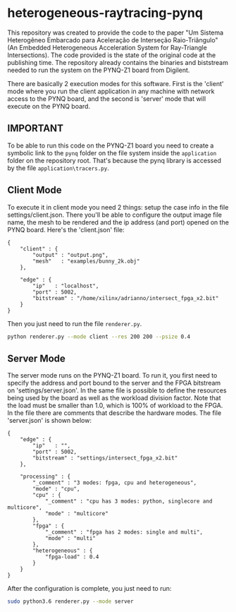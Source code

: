 # heterogeneous-raytracing-pynq

This repository was created to provide the code to the paper "Um Sistema Heterogêneo Embarcado para
Aceleração de Interseção Raio-Triângulo" (An Embedded Heterogeneous Acceleration System for Ray-Triangle Intersections). The code provided is the state of the original code at the publishing time. 
The repository already contains the binaries and biststream needed to run the system on the PYNQ-Z1 board from Digilent.

There are basically 2 execution modes for this software. First is the 'client' mode where you run the client application in any machine with network access to the PYNQ board, and  the second is 'server' mode that will execute on the PYNQ board.

## IMPORTANT

To be able to run this code on the PYNQ-Z1 board you need to create a symbolic link to the `pynq` folder on the file system inside the `application` folder on the repository root. That's because the pynq library is accessed by the file `application\tracers.py`.

## Client Mode

To execute it in client mode you need 2 things: setup the case info in the file settings/client.json. There you'll be able to configure the output image file name, the mesh to be rendered and the ip address (and port) opened on the PYNQ board. Here's the 'client.json' file:

```
{
    "client" : {
        "output" : "output.png",
        "mesh"   : "examples/bunny_2k.obj"
    },

    "edge" : {
        "ip"   : "localhost",
        "port" : 5002,
        "bitstream" : "/home/xilinx/adrianno/intersect_fpga_x2.bit"
    }
}
```

Then you just need to run the file `renderer.py`. 

```sh
python renderer.py --mode client --res 200 200 --psize 0.4
```

## Server Mode

The server mode runs on the PYNQ-Z1 board. To run it, you first need to specify the address and port bound to the server and the FPGA bitstream on 'settings/server.json'. In the same file is possible to define the resources being used by the board as well as the workload division factor. Note that the load must be smaller than 1.0, which is 100% of  workload to the FPGA. In the file there are comments that describe the hardware modes. The file 'server.json' is shown below:

```
{
    "edge" : {
        "ip"   : "",
        "port" : 5002,
        "bitstream" : "settings/intersect_fpga_x2.bit"
    },

    "processing" : {
        "_comment" : "3 modes: fpga, cpu and heterogeneous",
        "mode" : "cpu",
        "cpu" : {
            "_comment" : "cpu has 3 modes: python, singlecore and multicore",
            "mode" : "multicore"
        },
        "fpga" : {
            "_comment" : "fpga has 2 modes: single and multi",
            "mode" : "multi"
        },
        "heterogeneous" : {
            "fpga-load" : 0.4
        }
    }
}
```



After the configuration is complete, you just need to run:

```sh
sudo python3.6 renderer.py --mode server
``` 

##
